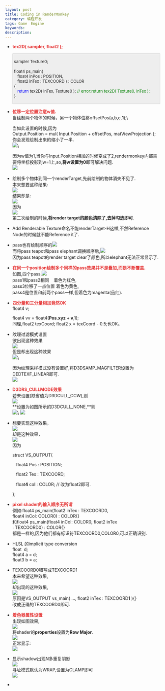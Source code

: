 ```yaml
---
layout: post
title: Coding in RenderMonkey
category: 编程开发
tags: Game　Engine
keywords: 
description: 
---
```


-   **<span style="color:#e53333;">tex2D( sampler, float2 );</span>**
    <div
    style="border-bottom:#cccccc 1px solid;border-left:#cccccc 1px solid;padding-bottom:4px;background-color:#eeeeee;padding-left:4px;width:98%;padding-right:5px;font-size:13px;word-break:break-all;border-top:#cccccc 1px solid;border-right:#cccccc 1px solid;padding-top:4px;">

    sampler Texture0;\
    \
     float4 ps\_main(\
        float4 inPos : POSITION,\
        float2 inTex : TEXCOORD ) : COLOR\
     {\
        <span
    style="color:#0000ff;">return</span> tex2D( inTex, Texture0 ); <span
    style="color:#008000;">//</span><span
    style="color:#008000;"> error:return tex2D( Texture0, inTex );</span><span
    style="color:#008000;">\
     </span>}

    </div>

-   **<span style="color:#e53333;">位移一定位置注意w值.</span>**\
     当绘制两个物体的时候，另一个物体位移offsetPos(a,b,c,**1**);\

    当如此设置的时候,因为Output.Position = mul( Input.Position + offsetPos, matViewProjection );\
     你会发现绘制出来的缩小了一半.\
     ![](http://files.note.sdo.com/XbPJ4~kaYm72wE1cQ0063B)\

    因为w值为1,当你与Input.Position相加的时候变成了2,rendermonkey内部需要将坐标投影到w=1上,so,**将w设置为0**即可解决问题.\
     ![](http://files.note.sdo.com/XbPJ4~kaYm7iwE1cQ0063E) 
-   绘制多个物体到同一个renderTarget,先前绘制的物体消失不见了.\
     本来想要这种结果:\
     ![](http://files.note.sdo.com/XbPJ4~kaYZ_2wE1cQ009gZ)\
     结果却是:\
     ![](http://files.note.sdo.com/XbPJ4~kaYZ_iwE1cQ009h1)\
     因为\
     ![](http://files.note.sdo.com/XbPJ4~kaY_biwE1cQ009iN)\
     第二次绘制的时候,**将render target的颜色清除了,去掉勾选即可**.
-   Add Renderable Texture命名不能renderTarget-H这样,不然Reference
    Node的时候就不能Reference it了.
-   pass也有绘制顺序的![](http://files.note.sdo.com/XbPJ4~kb2Nw2wE2pM004FR)\
     而将pass teapot和pass
    elephant调换顺序后,![](http://files.note.sdo.com/XbPJ4~kb2NvOwE2pM004FM)\
     因为pass teapot的render target
    clear了颜色,所以elephant无法正常显示了.
-   **<span
    style="color:#e53333;">在同一个position绘制多个同样的pass效果并不是叠加,而是不断覆盖.</span>**\
     如图,四个pass,![](http://files.note.sdo.com/XbPJ4~kb2NvOwE2pM004FP)\
     pass1和pass2相同    着色为红色,\
     pass3位移了一点位置 着色为黄色,\
     pass4是位置和前两个pass一样,但着色为magenta(品红).
-   **<span style="color:#e53333;">四分量和三分量相加竟然OK</span>**\
     float4 v;

    float4 vv = float4(**Pos.xyz + v**,1);\
     同理,float2 texCoord; float2 x = texCoord - 0.5;也OK。

-   纹理过滤模式设置\
     欲出现这种效果\
     ![](http://files.note.sdo.com/XbPJ4~kbbG0ywE0rM00cld)\
     但是却出现这种效果\
     ![](http://files.note.sdo.com/XbPJ4~kbbG0OwE0rM00clg)\

    因为纹理采样模式没有设置好,将D3DSAMP\_MAGFILTER设置为DEDTEXF\_LINEAR即可.\
     ![](http://files.note.sdo.com/XbPJ4~kbbG12wE0rM00cli)

-   **<span style="color:#e53333;">D3DRS\_CULLMODE效果</span>**\
     若未设置(缺省值为D3DCULL\_CCW),则\
     ![](http://files.note.sdo.com/XbPJ4~kbbG0ywE0rM00clb)\
     **设置为如图所示的D3DCULL\_NONE,**则\
     ![](http://files.note.sdo.com/XbPJ4~kbbF-OwE0rM00ck_)\
     ![](http://files.note.sdo.com/XbPJ4~kbbG02wE0rM00cl3)

-   想要实现这种效果，\
     ![](http://files.note.sdo.com/XbPJ4~kbdTjOwE0rM00nsj)\
     却是这种效果，\
     ![](http://files.note.sdo.com/XbPJ4~kbdTjiwE0rM00nse)\
     因为

    struct VS\_OUTPUT{

       float4 Pos : POSITION;

       float2 Tex : TEXCOORD;

       float**4** col : COLOR; // 改为float2即可.

    };

-   **<span style="color:#e53333;">pixel
    shader的输入顺序无所谓</span>**\
     例如:float4 ps\_main(float2 inTex : TEXCOORD0,
    float4 inCol: COLOR0) : COLOR{}\
     和float4 ps\_main(float4 inCol: COLOR0, float2 inTex
    : TEXCOORD0) : COLOR{}\
     都是一样的,因为他们都有标识符TEXCOORD0,COLOR0,可以正确识别.

-   HLSL 的implicit type conversion\
     float  d;\
     float4 a = d;\
     float3 b = a;
-   TEXCOORD0错写成TEXCOORD1\
     本来希望这种效果,\
     ![](http://files.note.sdo.com/XbPJ4~kbhmkywE2pE008ih)\
     却出现的这种效果,\
     ![](http://files.note.sdo.com/XbPJ4~kbhmkywE2pE008id)\
     原因是VS\_OUTPUT vs\_main( ..., float2 inTex : TEXCOORD**1** ){}\
     改成正确的TEXCOORD0即可.

-   **<span style="color:#e53333;">着色器属性设置</span>**\
     出现如图效果,\
     ![](http://files.note.sdo.com/XbPJ4~kbi8R2wE2pE00c3t)\
     将shader的**properties**设置为**Row Major**.\
     ![](http://files.note.sdo.com/XbPJ4~kbi8RiwE2pE00c3y)\
     正常显示:\
     ![](http://files.note.sdo.com/XbPJ4~kbiNgywE2pE00eyQ)

-   显示shadow出现N多重复阴影\
     ![](http://files.note.sdo.com/XbPJ4~kcoBJOwE2C4002Av)\
     寻址模式默认为WRAP,设置为CLAMP即可\
     ![](http://files.note.sdo.com/XbPJ4~kcoBJywE2C4002At)

-   \
      







